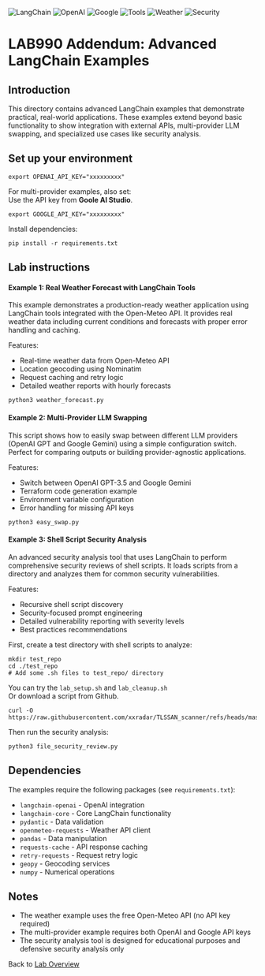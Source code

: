 ![LangChain](https://img.shields.io/badge/LangChain-lightgrey) ![OpenAI](https://img.shields.io/badge/OpenAI-lightblue) ![Google](https://img.shields.io/badge/Google-orange) ![Tools](https://img.shields.io/badge/Tools-purple) ![Weather](https://img.shields.io/badge/Weather-blue) ![Security](https://img.shields.io/badge/Security-red)

# LAB990 Addendum: Advanced LangChain Examples
## Introduction
This directory contains advanced LangChain examples that demonstrate practical, real-world applications. These examples extend beyond basic functionality to show integration with external APIs, multi-provider LLM swapping, and specialized use cases like security analysis.

## Set up your environment
```
export OPENAI_API_KEY="xxxxxxxxx"
```
For multi-provider examples, also set: <br>
Use the API key from **Goole AI Studio**.
```
export GOOGLE_API_KEY="xxxxxxxxx"
```
Install dependencies:
```
pip install -r requirements.txt
```

## Lab instructions

#### Example 1: Real Weather Forecast with LangChain Tools
This example demonstrates a production-ready weather application using LangChain tools integrated with the Open-Meteo API. It provides real weather data including current conditions and forecasts with proper error handling and caching.

Features:
- Real-time weather data from Open-Meteo API
- Location geocoding using Nominatim
- Request caching and retry logic
- Detailed weather reports with hourly forecasts

```
python3 weather_forecast.py
```

#### Example 2: Multi-Provider LLM Swapping
This script shows how to easily swap between different LLM providers (OpenAI GPT and Google Gemini) using a simple configuration switch. Perfect for comparing outputs or building provider-agnostic applications.

Features:
- Switch between OpenAI GPT-3.5 and Google Gemini
- Terraform code generation example
- Environment variable configuration
- Error handling for missing API keys

```
python3 easy_swap.py
```

#### Example 3: Shell Script Security Analysis
An advanced security analysis tool that uses LangChain to perform comprehensive security reviews of shell scripts. It loads scripts from a directory and analyzes them for common security vulnerabilities.

Features:
- Recursive shell script discovery
- Security-focused prompt engineering
- Detailed vulnerability reporting with severity levels
- Best practices recommendations

First, create a test directory with shell scripts to analyze:
```
mkdir test_repo
cd ./test_repo
# Add some .sh files to test_repo/ directory
```
You can try the `lab_setup.sh` and `lab_cleanup.sh`<br>
Or download a script from Github.
```
curl -O https://raw.githubusercontent.com/xxradar/TLSSAN_scanner/refs/heads/master/tlssan_scan.sh
```
Then run the security analysis:
```
python3 file_security_review.py
```

## Dependencies
The examples require the following packages (see `requirements.txt`):
- `langchain-openai` - OpenAI integration
- `langchain-core` - Core LangChain functionality
- `pydantic` - Data validation
- `openmeteo-requests` - Weather API client
- `pandas` - Data manipulation
- `requests-cache` - API response caching
- `retry-requests` - Request retry logic
- `geopy` - Geocoding services
- `numpy` - Numerical operations

## Notes
- The weather example uses the free Open-Meteo API (no API key required)
- The multi-provider example requires both OpenAI and Google API keys
- The security analysis tool is designed for educational purposes and defensive security analysis only

Back to [Lab Overview](https://github.com/kubiosec-agentic/agentic-labs/blob/master/README.md#-lab-overview)
